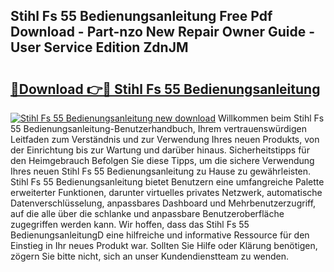 ## Stihl Fs 55 Bedienungsanleitung Free Pdf Download - Part-nzo New Repair Owner Guide - User Service Edition ZdnJM

# <h2><a href="http://df57y3.blite.top/?on=Stihl+Fs+55+Bedienungsanleitung">🔗Download 👉🔴 Stihl Fs 55 Bedienungsanleitung</a></h2>

[![Stihl Fs 55 Bedienungsanleitung new download](https://i.imgur.com/lujVjoI.png)](http://df57y3.blite.top/?on=Stihl+Fs+55+Bedienungsanleitung)
Willkommen beim Stihl Fs 55 Bedienungsanleitung-Benutzerhandbuch, Ihrem vertrauenswürdigen Leitfaden zum Verständnis und zur Verwendung Ihres neuen Produkts, von der Einrichtung bis zur Wartung und darüber hinaus. Sicherheitstipps für den Heimgebrauch Befolgen Sie diese Tipps, um die sichere Verwendung Ihres neuen Stihl Fs 55 Bedienungsanleitung zu Hause zu gewährleisten. Stihl Fs 55 Bedienungsanleitung bietet Benutzern eine umfangreiche Palette erweiterter Funktionen, darunter virtuelles privates Netzwerk, automatische Datenverschlüsselung, anpassbares Dashboard und Mehrbenutzerzugriff, auf die alle über die schlanke und anpassbare Benutzeroberfläche zugegriffen werden kann. Wir hoffen, dass das Stihl Fs 55 BedienungsanleitungD eine hilfreiche und informative Ressource für den Einstieg in Ihr neues Produkt war. Sollten Sie Hilfe oder Klärung benötigen, zögern Sie bitte nicht, sich an unser Kundendienstteam zu wenden.
